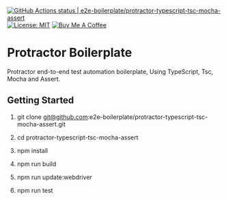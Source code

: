 [![GitHub Actions status | e2e-boilerplate/protractor-typescript-tsc-mocha-assert](https://github.com/e2e-boilerplate/protractor-typescript-tsc-mocha-assert/workflows/protractor-typescript-tsc-mocha-assert/badge.svg)](https://github.com/e2e-boilerplate/protractor-typescript-tsc-mocha-assert/actions?workflow=protractor-typescript-tsc-mocha-assert) [![License: MIT](https://img.shields.io/badge/License-MIT-yellow.svg)](https://opensource.org/licenses/MIT) [![Buy Me A Coffee](https://img.shields.io/badge/buy-me%20coffee-orange)](https://www.buymeacoffee.com/xgirma)
    
# Protractor Boilerplate
    
Protractor end-to-end test automation boilerplate, Using TypeScript, Tsc, Mocha and Assert.
    
## Getting Started
    
1. git clone git@github.com:e2e-boilerplate/protractor-typescript-tsc-mocha-assert.git
    
2. cd protractor-typescript-tsc-mocha-assert
    
3. npm install
    
4. npm run build
    
5. npm run update:webdriver
    
6. npm run test